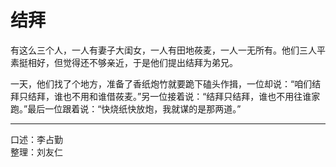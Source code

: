 # 结拜

有这么三个人，一人有妻子大闺女，一人有田地莜麦，一人一无所有。他们三人平素挺相好，但觉得还不够亲近，于是他们提出结拜为弟兄。

一天，他们找了个地方，准备了香纸炮竹就要跪下磕头作揖，一位却说：“咱们结拜只结拜，谁也不用和谁借莜麦。”另一位接着说：“结拜只结拜，谁也不用往谁家跑。”最后一位跟着说：“快烧纸快放炮，我就谋的是那两道。”

---

口述：李占勤  
整理：刘友仁
